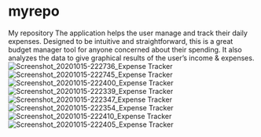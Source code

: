 # myrepo
My repository
The application helps the user manage and track their daily expenses. Designed to be intuitive and straightforward, this is a  great budget manager tool for anyone concerned about their spending. It also analyzes the data to give graphical results of the user’s income & expenses.
![Screenshot_20201015-222736_Expense Tracker](https://user-images.githubusercontent.com/68066286/96163320-62321780-0f37-11eb-8704-2cc3415a4b49.jpg)
![Screenshot_20201015-222745_Expense Tracker](https://user-images.githubusercontent.com/68066286/96163344-6a8a5280-0f37-11eb-9c47-36863681c9bf.jpg)
![Screenshot_20201015-222400_Expense Tracker](https://user-images.githubusercontent.com/68066286/96163395-79710500-0f37-11eb-98b2-5d37a708418f.jpg)
![Screenshot_20201015-222339_Expense Tracker](https://user-images.githubusercontent.com/68066286/96163412-7e35b900-0f37-11eb-8612-5878f9bb8111.jpg)
![Screenshot_20201015-222347_Expense Tracker](https://user-images.githubusercontent.com/68066286/96163431-81c94000-0f37-11eb-9016-ce66e889d808.jpg)
![Screenshot_20201015-222354_Expense Tracker](https://user-images.githubusercontent.com/68066286/96163443-868df400-0f37-11eb-8c0d-e60d742e0e6c.jpg)
![Screenshot_20201015-222410_Expense Tracker](https://user-images.githubusercontent.com/68066286/96163458-8aba1180-0f37-11eb-9ed5-1ee54707ca03.jpg)
![Screenshot_20201015-222405_Expense Tracker](https://user-images.githubusercontent.com/68066286/96163471-8f7ec580-0f37-11eb-82ef-836977ad725f.jpg)
